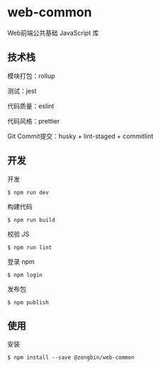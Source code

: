 # web-common

Web前端公共基础 JavaScript 库

## 技术栈

模块打包：rollup

测试：jest

代码质量：eslint

代码风格：prettier

Git Commit提交：husky + lint-staged + commitlint

## 开发

开发

`$ npm run dev`

构建代码

`$ npm run build`

校验 JS

`$ npm run lint`

登录 npm

`$ npm login`

发布包

`$ npm publish`

## 使用

安装

`$ npm install --save @zengbin/web-common`
